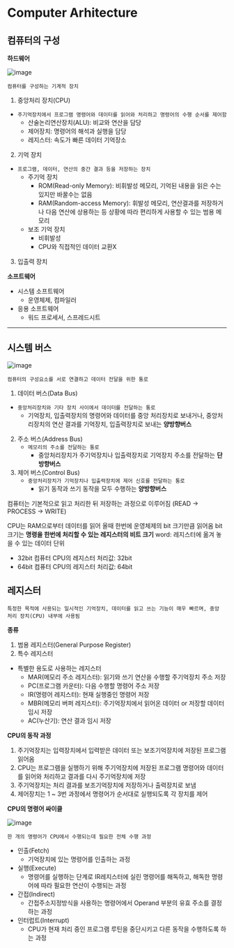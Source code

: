# Computer Arhitecture

## 컴퓨터의 구성

**하드웨어**

![image](https://user-images.githubusercontent.com/55429912/120900328-37840300-c66f-11eb-9eca-6ef75979598c.png)

`컴퓨터를 구성하는 기계적 장치`

1. 중앙처리 장치(CPU)
  - `주기억장치에서 프로그램 명령어와 데이터를 읽어와 처리하고 명령어의 수행 순서를 제어함`
    - 산술논리연산장치(ALU): 비교와 연산을 담당
    - 제어장치: 명령어의 해석과 실행을 담당
    - 레지스터: 속도가 빠른 데이터 기억장소
2. 기억 장치
  - `프로그램, 데이터, 연산의 중간 결과 등을 저장하는 장치`
    - 주기억 장치
      - ROM(Read-only Memory): 비휘발성 메모리, 기억된 내용을 읽은 수는 있지만 바꿀수는 없음
      - RAM(Random-access Memory): 휘발성 메모리, 연산결과를 저장하거나 다음 연산에 상용하는 등 상황에 따라 편리하게 사용할 수 있는 범용 메모리
    - 보조 기억 장치 
      - 비휘발성
      - CPU와 직접적인 데이터 교환X
3. 입출력 장치
  
**소프트웨어**

- 시스템 소프트웨어
  - 운영체제, 컴파일러 
- 응용 소프트웨어
  - 워드 프로세서, 스프레드시트

--- 

## 시스템 버스

![image](https://user-images.githubusercontent.com/55429912/120900779-c8f47480-c671-11eb-8dff-3755d388adaa.png)

`컴퓨터의 구성요소를 서로 연결하고 데이터 전달을 위한 통로`

1. 데이터 버스(Data Bus)
  - `중앙처리장치와 기타 장치 사이에서 데이터를 전달하는 통로`
    - 기억장치, 입출력장치의 명령어와 데이터를 중앙 처리장치로 보내거나, 중앙처리장치의 연산 결과를 기억장치, 입출력장치로 보내는 **양방향버스**
2. 주소 버스(Address Bus)
   - `메모리의 주소를 전달하는 통로`
     - 중앙처리장치가 주기억장치나 입출력장치로 기억장치 주소를 전달하는 **단방향버스**
3. 제어 버스(Control Bus)
   - `중앙처리장치가 기억장치나 입출력장치에 제어 신호를 전달하는 통로`
     - 읽기 동작과 쓰기 동작을 모두 수행하는 **양방향버스**

컴퓨터는 기본적으로 읽고 처리한 뒤 저장하는 과정으로 이루어짐
(READ → PROCESS → WRITE)

CPU는 RAM으로부터 데이터를 읽어 올때 한번에 운영체제의 bit 크기만큼 읽어옴
bit 크기는 **명령을 한번에 처리할 수 있는 레지스터의 비트 크기**
word: 레지스터에 옮겨 놓을 수 있는 데이터 단위
- 32bit 컴퓨터 CPU의 레지스터 처리값: 32bit
- 64bit 컴퓨터 CPU의 레지스터 처리값: 64bit

## 레지스터

`특정한 목적에 사용되는 일시적인 기억장치, 데이터를 읽고 쓰는 기능이 매우 빠르며, 중앙 처리 장치(CPU) 내부에 사용됨`

**종류**

1. 범용 레지스터(General Purpose Register)
2. 특수 레지스터
  - 특별한 용도로 사용하는 레지스터
    - MAR(메모리 주소 레지스터): 읽기와 쓰기 연산을 수행할 주기억장치 주소 저장
    - PC(프로그램 카운터): 다음 수행할 명령어 주소 저장
    - IR(명령어 레지스터): 현재 실행중인 명령어 저장
    - MBR(메모리 버퍼 레지스터): 주기억장치에서 읽어온 데이터 or 저장할 데이터 임시 저장
    - AC(누산기): 연산 결과 임시 저장

**CPU의 동작 과정**

1. 주기억장치는 입력장치에서 입력받은 데이터 또는 보조기억장치에 저장된 프로그램 읽어옴
2. CPU는 프로그램을 실행하기 위해 주기억장치에 저장된 프로그램 명령어와 데이터를 읽어와 처리하고 결과를 다시 주기억장치에 저장
3. 주기억장치는 처리 결과를 보조기억장치에 저장하거나 출력장치로 보냄
4. 제어장치는 1 ~ 3번 과정에서 명령어가 순서대로 실행되도록 각 장치를 제어

**CPU의 명령어 싸이클**

![image](https://user-images.githubusercontent.com/55429912/120902197-df063300-c679-11eb-9fc2-79b23b2f285a.png)

`한 개의 명령어가 CPU에서 수행되는데 필요한 전체 수행 과정`

- 인출(Fetch)
  - 기억장치에 있는 명령어를 인출하는 과정
- 실행(Execute)
  - 명령어를 실행하는 단계로 IR레지스터에 실린 명령어를 해독하고, 해독한 명령어에 따라 필요한 연산이 수행되는 과정
- 간접(Indirect)
  - 간접주소지정방식을 사용하는 명령어에서 Operand 부분의 유효 주소를 결정하는 과정
- 인터럽트(Interrupt)
  - CPU가 현재 처리 중인 프로그램 루틴을 중단시키고 다른 동작을 수행하도록 하는 과정 